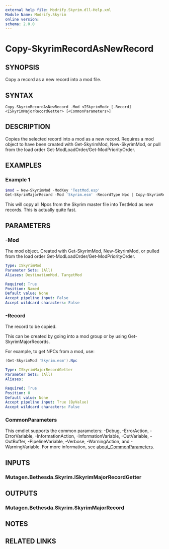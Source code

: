 ```yaml
---
external help file: Modrify.Skyrim.dll-Help.xml
Module Name: Modrify.Skyrim
online version:
schema: 2.0.0
---
```


# Copy-SkyrimRecordAsNewRecord

## SYNOPSIS
Copy a record as a new record into a mod file.

## SYNTAX

```
Copy-SkyrimRecordAsNewRecord -Mod <ISkyrimMod> [-Record] <ISkyrimMajorRecordGetter> [<CommonParameters>]
```

## DESCRIPTION
Copies the selected record into a mod as a new record. Requires a mod object to have been created with Get-SkyrimMod, New-SkyrimMod, or pull from the load order Get-ModLoadOrder/Get-ModPriorityOrder.

## EXAMPLES

### Example 1
```powershell
$mod = New-SkyrimMod -ModKey 'TestMod.esp'
Get-SkyrimMajorRecord -Mod 'Skyrim.esm' -RecordType Npc | Copy-SkyrimRecordAsNewRecord -Mod $mod
```

This will copy all Npcs from the Skyrim master file into TestMod as new records. This is actually quite fast.

## PARAMETERS

### -Mod
The mod object. Created with Get-SkyrimMod, New-SkyrimMod, or pulled from the load order Get-ModLoadOrder/Get-ModPriorityOrder.

```yaml
Type: ISkyrimMod
Parameter Sets: (All)
Aliases: DestinationMod, TargetMod

Required: True
Position: Named
Default value: None
Accept pipeline input: False
Accept wildcard characters: False
```

### -Record
The record to be copied.

This can be created by going into a mod group or by using Get-SkyrimMajorRecords.

For example, to get NPCs from a mod, use:

```powershell
(Get-SkyrimMod 'Skyrim.esm').Npc
```

```yaml
Type: ISkyrimMajorRecordGetter
Parameter Sets: (All)
Aliases:

Required: True
Position: 0
Default value: None
Accept pipeline input: True (ByValue)
Accept wildcard characters: False
```

### CommonParameters
This cmdlet supports the common parameters: -Debug, -ErrorAction, -ErrorVariable, -InformationAction, -InformationVariable, -OutVariable, -OutBuffer, -PipelineVariable, -Verbose, -WarningAction, and -WarningVariable. For more information, see [about_CommonParameters](http://go.microsoft.com/fwlink/?LinkID=113216).

## INPUTS

### Mutagen.Bethesda.Skyrim.ISkyrimMajorRecordGetter

## OUTPUTS

### Mutagen.Bethesda.Skyrim.SkyrimMajorRecord

## NOTES

## RELATED LINKS

